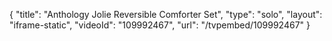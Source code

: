 {
    "title": "Anthology Jolie Reversible Comforter Set",
    "type": "solo",
    "layout": "iframe-static",
    "videoId": "109992467",
    "url": "\/tvpembed\/109992467"
}
